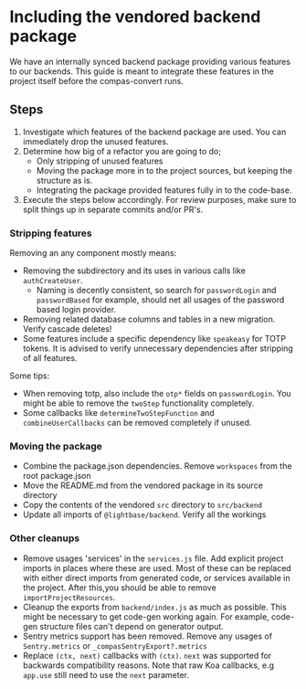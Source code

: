 # Including the vendored backend package

We have an internally synced backend package providing various features to our backends.
This guide is meant to integrate these features in the project itself before the
compas-convert runs.

## Steps

1. Investigate which features of the backend package are used. You can immediately drop
   the unused features.
2. Determine how big of a refactor you are going to do;
   - Only stripping of unused features
   - Moving the package more in to the project sources, but keeping the structure as is.
   - Integrating the package provided features fully in to the code-base.
3. Execute the steps below accordingly. For review purposes, make sure to split things up
   in separate commits and/or PR's.

### Stripping features

Removing an any component mostly means:

- Removing the subdirectory and its uses in various calls like `authCreateUser`.
  - Naming is decently consistent, so search for `passwordLogin` and `passwordBased` for
    example, should net all usages of the password based login provider.
- Removing related database columns and tables in a new migration. Verify cascade deletes!
- Some features include a specific dependency like `speakeasy` for TOTP tokens. It is
  advised to verify unnecessary dependencies after stripping of all features.

Some tips:

- When removing totp, also include the `otp*` fields on `passwordLogin`. You might be able
  to remove the `twoStep` functionality completely.
- Some callbacks like `determineTwoStepFunction` and `combineUserCallbacks` can be removed
  completely if unused.

### Moving the package

- Combine the package.json dependencies. Remove `workspaces` from the root package.json
- Move the README.md from the vendored package in its source directory
- Copy the contents of the vendored `src` directory to `src/backend`
- Update all imports of `@lightbase/backend`. Verify all the workings

### Other cleanups

- Remove usages 'services' in the `services.js` file. Add explicit project imports in
  places where these are used. Most of these can be replaced with either direct imports
  from generated code, or services available in the project. After this,you should be able
  to remove `importProjectResources`.
- Cleanup the exports from `backend/index.js` as much as possible. This might be necessary
  to get code-gen working again. For example, code-gen structure files can't depend on
  generator output.
- Sentry metrics support has been removed. Remove any usages of `Sentry.metrics` or
  `_compasSentryExport?.metrics`
- Replace `(ctx, next)` callbacks with `(ctx)`. `next` was supported for backwards
  compatibility reasons. Note that raw Koa callbacks, e.g `app.use` still need to use the
  `next` parameter.
